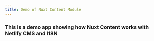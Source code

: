 ```yaml
---
title: Demo of Nuxt Content Module
---
```


### This is a demo app showing how Nuxt Content works with Netlify CMS and I18N
